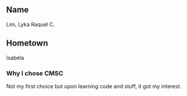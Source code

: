 ## Name
Lim, Lyka Raquel C.

## Hometown
Isabela

### Why I chose CMSC
Not my first choice but upon learning code and stuff, it got my interest.